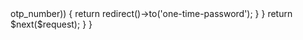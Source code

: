 <?php

namespace App\Http\Middleware;

use Closure;
use Illuminate\Http\Request;
use Illuminate\Support\Facades\Auth;
use Symfony\Component\HttpFoundation\Response;

class CheckOtp
{
    /**
     * Handle an incoming request.
     *
     * @param  \Closure(\Illuminate\Http\Request): (\Symfony\Component\HttpFoundation\Response)  $next
     */
    public function handle(Request $request, Closure $next): Response
    {
        if(Auth::check()){
            $user = Auth::user();
            if(isset($user->otp_number)) {
                return redirect()->to('one-time-password');
            }
        }
        return $next($request);
    }
}

